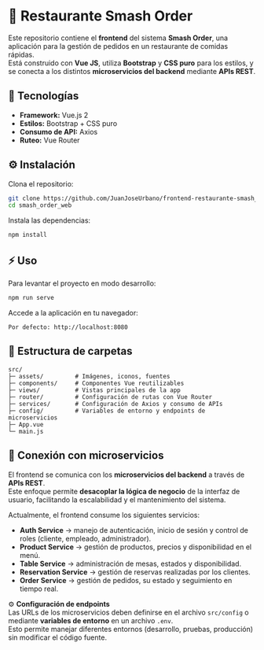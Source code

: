# 🍔 Restaurante Smash Order

Este repositorio contiene el **frontend** del sistema **Smash Order**, una aplicación para la gestión de pedidos en un restaurante de comidas rápidas.  
Está construido con **Vue JS**, utiliza **Bootstrap** y **CSS puro** para los estilos, y se conecta a los distintos **microservicios del backend** mediante **APIs REST**.

## 🚀 Tecnologías

* **Framework:** Vue.js 2  
* **Estilos:** Bootstrap + CSS puro  
* **Consumo de API:** Axios  
* **Ruteo:** Vue Router  

## ⚙️ Instalación

Clona el repositorio:

```bash
git clone https://github.com/JuanJoseUrbano/frontend-restaurante-smash_order.git
cd smash_order_web
```

Instala las dependencias:

```bash
npm install
```

## ⚡ Uso

Para levantar el proyecto en modo desarrollo:

```bash
npm run serve
```

Accede a la aplicación en tu navegador:

```
Por defecto: http://localhost:8080
```

## 📂 Estructura de carpetas

```
src/
├─ assets/         # Imágenes, iconos, fuentes
├─ components/     # Componentes Vue reutilizables
├─ views/          # Vistas principales de la app
├─ router/         # Configuración de rutas con Vue Router
├─ services/       # Configuración de Axios y consumo de APIs
├─ config/         # Variables de entorno y endpoints de microservicios
├─ App.vue
└─ main.js

```

## 🔗 Conexión con microservicios

El frontend se comunica con los **microservicios del backend** a través de **APIs REST**.  
Este enfoque permite **desacoplar la lógica de negocio** de la interfaz de usuario, facilitando la escalabilidad y el mantenimiento del sistema.  

Actualmente, el frontend consume los siguientes servicios:

- **Auth Service** → manejo de autenticación, inicio de sesión y control de roles (cliente, empleado, administrador).  
- **Product Service** → gestión de productos, precios y disponibilidad en el menú.  
- **Table Service** → administración de mesas, estados y disponibilidad.  
- **Reservation Service** → gestión de reservas realizadas por los clientes.  
- **Order Service** → gestión de pedidos, su estado y seguimiento en tiempo real.  

⚙️ **Configuración de endpoints**  
Las URLs de los microservicios deben definirse en el archivo `src/config` o mediante **variables de entorno** en un archivo `.env`.  
Esto permite manejar diferentes entornos (desarrollo, pruebas, producción) sin modificar el código fuente.  